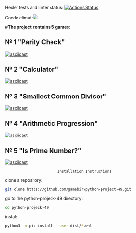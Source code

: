 Hexlet tests and linter status: [![Actions Status](https://github.com/gamebir/python-project-49/workflows/hexlet-check/badge.svg)](https://github.com/gamebir/python-project-49/actions)

 Cocde climat:<a href="https://codeclimate.com/github/gamebir/python-project-49/maintainability"><img
src="https://api.codeclimate.com/v1/badges/3e4e3068f6e9e0933acf/maintainability" /></a>

#__The project contains 5 games__:

## № 1 "Parity Check"
[![asciicast](https://asciinema.org/a/m5qqjlvXt8AQdJ1zezqifAGrf.svg)](https://asciinema.org/a/m5qqjlvXt8AQdJ1zezqifAGrf)

## № 2 "Calculator"
[![asciicast](https://asciinema.org/a/Q1qxAFdeVFLORccFL0dVWTHhf.svg)](https://asciinema.org/a/Q1qxAFdeVFLORccFL0dVWTHhf)

## № 3 "Smallest Common Divisor"
[![asciicast](https://asciinema.org/a/doV2201d3fJnQ4vOAbzTSXzXZ.svg)](https://asciinema.org/a/doV2201d3fJnQ4vOAbzTSXzXZ)

## № 4 "Arithmetic Progression"
[![asciicast](https://asciinema.org/a/TCwrRWjFG7ZtvgwjiuM4SDPGL.svg)](https://asciinema.org/a/TCwrRWjFG7ZtvgwjiuM4SDPGL)

## № 5 "Is Prime Number?"
[![asciicast](https://asciinema.org/a/zfGnMTgdSzxq9IhHFoucF1i7M.svg)](https://asciinema.org/a/zfGnMTgdSzxq9IhHFoucF1i7M)

                            Installation Instructions
clone a repository:

```bash
git clone https://github.com/gamebir/python-project-49.git
```

go to the python-projeck-49 directory:

```bash
cd python-projeck-49 
```

instal:

```bash
python3 -m pip install --user dist/*.whl
```
